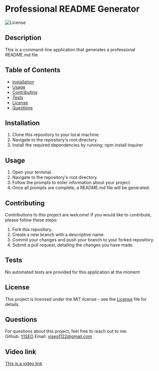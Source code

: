 
# Professional README Generator

![License](https://img.shields.io/badge/license-MIT-blue.svg) 

## Description
This is a command-line application that generates a professional README.md file

## Table of Contents
- [Installation](#installation)
- [Usage](#usage)
- [Contributing](#contributing)
- [Tests](#tests)
- [License](#license)
- [Questions](#questions)

## Installation
1. Clone this repository to your local machine.
2. Navigate to the repository's root directory.
3. Install the required dependencies by running: npm install inquirer

## Usage
1. Open your terminal.
2. Navigate to the repository's root directory.
3. Follow the prompts to enter information about your project.
4. Once all prompts are complete, a README.md file will be generated.


## Contributing
Contributions to this project are welcome!
If you would like to contribute, please follow these steps:
1. Fork this repository.
2. Create a new branch with a descriptive name.
3. Commit your changes and push your branch to your forked repository.
4. Submit a pull request, detailing the changes you have made.

## Tests
No automated tests are provided for this application at the moment

## License
This project is licensed under the MIT license - see the [License](#license) file for details.

## Questions
For questions about this project, feel free to reach out to me:<br>
Github: [YISEO](https://github.com/YISEO)
Email: yiseo1122@gmail.com

## Video link
[This is a video link](https://watch.screencastify.com/v/J6UYbz5fUKYWi2oLniKg)